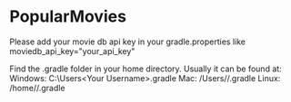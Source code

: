 # PopularMovies

Please add your movie db api key in your gradle.properties like 
moviedb_api_key="your_api_key"

Find the .gradle folder in your home directory. Usually it can be found at:
Windows: C:\Users\<Your Username>\.gradle
Mac: /Users/<Your Username>/.gradle
Linux: /home/<Your Username>/.gradle